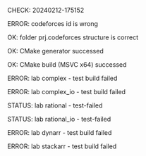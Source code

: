 CHECK: 20240212-175152
ERROR: codeforces id is wrong
OK: folder prj.codeforces structure is correct
OK: CMake generator successed
OK: CMake build (MSVC x64) successed
ERROR: lab complex - test build failed
ERROR: lab complex_io - test build failed
STATUS: lab rational - test-failed
STATUS: lab rational_io - test-failed
ERROR: lab dynarr - test build failed
ERROR: lab stackarr - test build failed
